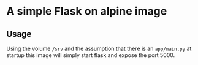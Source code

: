 # A simple Flask on alpine image

## Usage

Using the volume ```/srv``` and the assumption that there is an ```app/main.py```
at startup this image will simply start flask and expose the port 5000.
